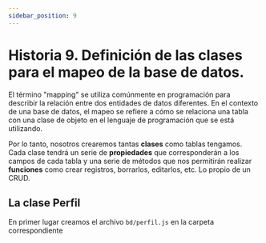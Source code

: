 ```yaml
---
sidebar_position: 9
---
```


# Historia 9. Definición de las clases para el mapeo de la base de datos.


El término "mapping" se utiliza comúnmente en programación para describir la relación entre dos entidades de datos diferentes. En el contexto de una base de datos, el mapeo se refiere a cómo se relaciona una tabla con una clase de objeto en el lenguaje de programación que se está utilizando.

Por lo tanto, nosotros crearemos tantas **clases** como tablas tengamos.
Cada clase tendrá un serie de **propiedades** que corresponderán a los campos de cada tabla y una serie de métodos que nos permitirán realizar **funciones** como crear registros, borrarlos, editarlos, etc. Lo propio de un CRUD. 

## La clase Perfil

En primer lugar creamos el archivo `bd/perfil.js` en la carpeta correspondiente
